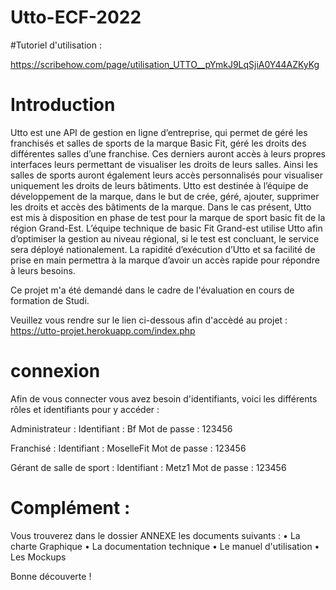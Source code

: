 # Utto-ECF-2022

#Tutoriel d'utilisation : 

https://scribehow.com/page/utilisation_UTTO__pYmkJ9LqSjiA0Y44AZKyKg

# Introduction 

Utto est une API de gestion en ligne d’entreprise,
qui permet de géré les franchisés et salles de sports
de la marque Basic Fit, géré les droits des différentes
salles d’une franchise.
Ces derniers auront accès à leurs propres interfaces
leurs permettant de visualiser les droits de leurs
salles. Ainsi les salles de sports auront également
leurs accès personnalisés pour visualiser uniquement
les droits de leurs bâtiments.
Utto est destinée à l’équipe de développement
de la marque, dans le but de crée, géré, ajouter,
supprimer les droits et accès des bâtiments de la
marque. Dans le cas présent, Utto est mis à disposition
en phase de test pour la marque de sport basic fit
de la région Grand-Est. L’équipe technique de
basic Fit Grand-est utilise Utto afin d’optimiser la
gestion au niveau régional, si le test est concluant,
le service sera déployé nationalement. La
rapidité d’exécution d’Utto et sa facilité de prise en
main permettra à la marque d’avoir un accès rapide
pour répondre à leurs besoins.

Ce projet m'a été demandé dans le cadre de l'évaluation en cours de formation de Studi.

Veuillez vous rendre sur le lien ci-dessous afin d'accèdé au projet : https://utto-projet.herokuapp.com/index.php

# connexion 

Afin de vous connecter vous avez besoin d'identifiants, voici les différents rôles et identifiants pour y accéder : 

Administrateur :
Identifiant : Bf
Mot de passe : 123456

Franchisé :
Identifiant : MoselleFit
Mot de passe : 123456

Gérant de salle de sport :
Identifiant : Metz1
Mot de passe : 123456

# Complément :
Vous trouverez dans le dossier ANNEXE les documents suivants :
• La charte Graphique 
• La documentation technique
• Le manuel d'utilisation
• Les Mockups


Bonne découverte !
